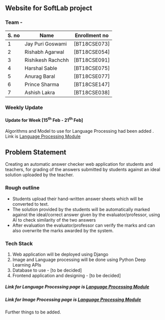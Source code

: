## Website for SoftLab project 
### Team - 

| S. no | Name | Enrollment no   |
| ----- | ---- | --------------- |
| 1 | Jay Puri Goswami  | [BT18CSE073]  |
| 2 | Rishabh Agarwal   | [BT18CSE054]  |
| 3 | Rishikesh Rachchh | [BT18CSE091]  |
| 4 | Harshal Sable     | [BT18CSE075]  |
| 5 | Anurag Baral      | [BT18CSE077]  |
| 6 | Prince Sharma     | [BT18CSE147]  |
| 7 | Ashish Lakra      | [BT18CSE038]  |

### Weekly Update  

#### Update for Week [15<sup>th</sup> Feb - 21<sup>th</sup> Feb]
Algorithms and Model to use for Language Processing had been added . Link is <a href = 'https://jay22519.github.io/Language_processing/'>Language Processing Module</a> 


## Problem Statement 
Creating an automatic answer checker web application for students and teachers, for grading of the answers submitted by students against an ideal solution uploaded by the teacher. 

### Rough outline  
- Students upload their hand-written answer sheets which will be converted to text.
- The solution provided by the students will be automatically marked against the ideal/correct answer given by the evaluator/professor, using AI to check similarity of the two answers 
- After evaluation the evaluator/professor can verify the marks and can also overwrite the marks awarded by the system.  
  
### Tech Stack  
1. Web application will be deployed using Django  
2. Image and Language processing will be done using Python Deep Learning APIs  
3. Database to use - [to be decided]  
4. Frontend application and designing - [to be decided]  

##### Link for Language Processing page is  <a href = 'https://jay22519.github.io/Language_processing/'>Language Processing Module</a> 

##### Link for Image Processing page is <a href = 'https://jay22519.github.io/Image_processing/'>Language Processing Module</a> 

Further things to be added.
<br>

